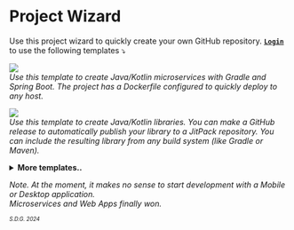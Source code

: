# Project Wizard

Use this project wizard to quickly create your own GitHub repository. [**`Login`**](https://github.com/login) to use the
following templates ⤵

[![](https://img.shields.io/badge/microservice%20(Java/Kotlin)-darkgreen?style=for-the-badge&logo=spring&logoColor=white)](https://github.com/demidko/microservice/generate)  
_Use this template to create Java/Kotlin microservices with Gradle and Spring Boot. The project has a Dockerfile
configured to quickly deploy to any host._

[![](https://img.shields.io/badge/library%20(Java/Kotlin)-EA7100?style=for-the-badge&logo=openjdk)](https://github.com/demidko/library/generate)  
_Use this template to create Java/Kotlin libraries. You can make a GitHub release to automatically publish your library
to a JitPack repository. You can include the resulting library from any build system (like Gradle or Maven)._

<details>
<summary><b>More templates..</b></summary>
  &nbsp

[![](https://img.shields.io/badge/application%20(java/kotlin,%20js)-darkblue?style=for-the-badge&logo=pwa)](https://github.com/demidko/application/generate)  
_This is a template for a complete web application consisting of frontend (JS with webpack and npm) and backend
(Java/Kotlin with Gradle and Spring Boot) components. The project has a Dockerfile configured to quickly deploy to any
host._

[![](https://img.shields.io/badge/utility%20(C/C++)-black?style=for-the-badge&logo=cplusplus)](https://github.com/demidko/utility/generate)  
_Heavy artillery. Consider using Rust instead of this template. Use this template to create native C/C++ utilities with
Xmake build system. You will receive binaries for macOS, Windows, Linux after each commit in the GitHub Actions tab.
This project is easy to convert to a native library._

[![](https://img.shields.io/badge/graal%20utility%20(Java/Kotlin)-black?style=for-the-badge&logo=kotlin)](https://github.com/demidko/graal-utility/generate)  
_Experimental. Heavy artillery. Use this template to create native Java/Kotlin applications with Gradle build system. You will receive
binaries for macOS, Linux and Windows after each commit in the GitHub Actions tab._

[![](https://img.shields.io/badge/application%20(Kotlin,%20Gradle,%20Compose%20Multiplatform)-darkblue?style=for-the-badge&logo=kotlin)](https://github.com/JetBrains/compose-jb)  
_Compose Multiplatform, UI framework for Kotlin that makes building beautiful user interfaces. See
also [example for jvm](https://github.com/demidko/desktop)._

<details>
<summary><b>Deprecated templates..</b></summary>
  &nbsp

[![](https://img.shields.io/badge/microservice%20(Java/Kotlin,%20Gradle,%20Ktor)-darkgreen?style=for-the-badge&logo=kotlin&logoColor=white)](https://github.com/demidko/service/generate)  
_Deprecated. Java/Kotlin microservice template. You can easily turn it into a crossplatfrom web application with
JS/HTML. The project has a Dockerfile configured to quickly deploy to any host._

[![](https://img.shields.io/badge/telegram%20Bot%20(Kotlin,%20Gradle)-blue?style=for-the-badge&logo=telegram)](https://github.com/demidko/telegram/generate)  
_Deprecated. A Telegram bot can easily replace a simple web application._

[![](https://img.shields.io/badge/web%20application%20(Kotlin,%20KWeb,%20Gradle)-darkviolet?style=for-the-badge&logo=kotlin&logoColor=violet)](https://github.com/demidko/web/generate)  
_Deprecated. A complete web application using Kotlin for both the backend and frontend._

[![](https://img.shields.io/badge/android%20application%20(Kotlin,%20Jetpack,%20Gradle)-3DDC84?style=for-the-badge&logo=android&logoColor=whitesmoke)](https://github.com/demidko/android/generate)  
_Deprecated. The Android ecosystem has become very complex lately and I recommend choosing a default PWA for
development._

[![](https://img.shields.io/badge/desktop%20application%20(Kotlin,%20Jetpack,%20Gradle)-brown?style=for-the-badge&logo=kotlin)](https://github.com/demidko/desktop/generate)  
_Deprecated. See actual templates in the [JetBrains/compose-jb](https://github.com/JetBrains/compose-jb) repository_

[![](https://img.shields.io/badge/utility%20(C++,%20Conan,%20CMake)-003E54?style=for-the-badge&logo=cmake)](https://github.com/demidko/cmake-utility/generate)  
_Deprecated. I recommend using xmake._

[![](https://img.shields.io/badge/library%20(C++,%20Conan,%20CMake)-003E54?style=for-the-badge&logo=cmake)](https://github.com/demidko/native-library/generate)  
_Deprecated. I recommend using xmake._

[![](https://img.shields.io/badge/utility%20(C++,%20VCPKG,%20CMake)-gray?style=for-the-badge&logo=microsoft)](https://github.com/demidko/vcpkg-utility/generate)  
_Deprecated. I recommend using xmake._
</details>
</details>

_Note. At the moment, it makes no sense to start development with a Mobile or Desktop application.  
Microservices and Web Apps finally won._

<sub><sup>_S.D.G. 2024_</sup></sub>
